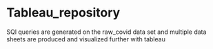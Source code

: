# Tableau_repository
SQl queries are generated on the raw_covid data set and multiple data sheets are produced and visualized further with tableau
